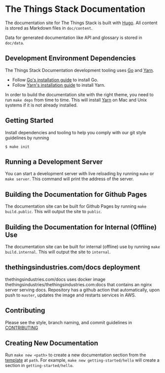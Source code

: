 # The Things Stack Documentation

The documentation site for The Things Stack is built with [Hugo](https://gohugo.io/documentation/).
All content is stored as Markdown files in `doc/content`.

Data for generated documentation like API and glossary is stored in `doc/data`.

## Development Environment Dependencies

The Things Stack Documentation development tooling uses [Go](https://golang.org/doc/install) and [Yarn](https://yarnpkg.com/en/docs/install).

- Follow [Go's installation guide](https://golang.org/doc/install) to install Go.
- Follow [Yarn's installation guide](https://yarnpkg.com/en/docs/install) to install Yarn.

In order to build the documentation site with the right theme, you need to run
`make deps` from time to time. This will install [Yarn](https://yarnpkg.com/) on Mac and Unix systems if it is not already installed.

## Getting Started

Install dependencies and tooling to help you comply with our git style guidelines by running

```
$ make init
```

## Running a Development Server

You can start a development server with live reloading by running
`make` or `make server`. This command will print the address of the server.

## Building the Documentation for Github Pages

The documentation site can be built for Github Pages by running `make build.public`. This will
output the site to `public`.

## Building the Documentation for Internal (Offline) Use

The documentation site can be built for internal (offline) use by running `make build.internal`. This will
output the site to `internal`.

## thethingsindustries.com/docs deployment

thethingsindustries.com/docs uses docker image thethingsindustries/thethingsindustries.com:docs that contains an nginx server serving docs. Repository has a github action that automatically, upon push to `master`, updates the image and restarts services in AWS.

## Contributing

Please see the style, branch naming, and commit guidelines in [CONTRIBUTING](CONTRIBUTING.md)

## Creating New Documentation

Run `make new <path>` to create a new documentation section from the [template](doc/archetypes/section-bundle/_index.md) at `path`. For example, `make new getting-started/hello` will create a section in `getting-started/hello`.
